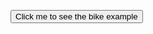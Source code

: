 <button class="example-button" onclick="openPopup('popup-bike-example')">Click me to see the bike example</button>

<!-- data-fetch-uri="http://localhost:3000/wertgarantie/dummyPolicies" -->
<wertgarantie-selection-pop-up id="popup-bike-example"
        class="example1"
        data-fetch-uri="https://wertgarantie-bifrost.herokuapp.com/wertgarantie/dummyPolicies"
        data-device-class="bike"
        data-device-price="1000">
</wertgarantie-selection-pop-up>